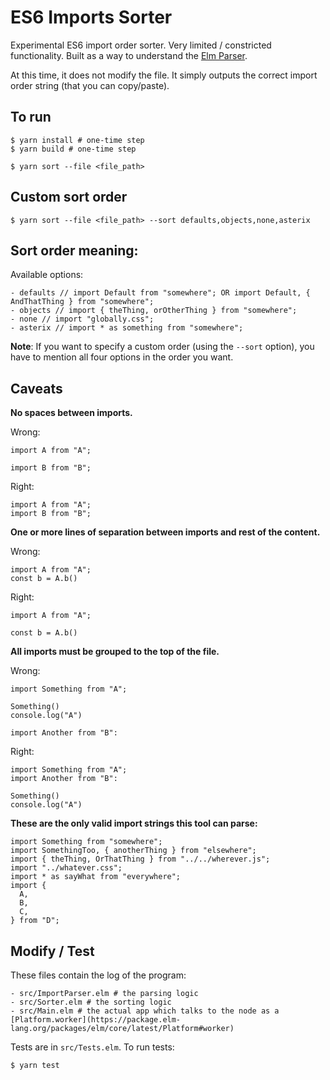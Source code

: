 # ES6 Imports Sorter

Experimental ES6 import order sorter. Very limited / constricted functionality. Built as a way to understand the [Elm Parser](https://package.elm-lang.org/packages/elm/parser/latest/Parser).

At this time, it does not modify the file. It simply outputs the correct import order string (that you can copy/paste).

## To run

```
$ yarn install # one-time step
$ yarn build # one-time step

$ yarn sort --file <file_path>
```

## Custom sort order

```
$ yarn sort --file <file_path> --sort defaults,objects,none,asterix
```

## Sort order meaning:

Available options:

```
- defaults // import Default from "somewhere"; OR import Default, { AndThatThing } from "somewhere";
- objects // import { theThing, orOtherThing } from "somewhere";
- none // import "globally.css";
- asterix // import * as something from "somewhere";
```

**Note**: If you want to specify a custom order (using the `--sort` option), you have to mention all four options in the order you want.

## Caveats

**No spaces between imports.**

Wrong:
```
import A from "A";

import B from "B";
```

Right:
```
import A from "A";
import B from "B";
```

**One or more lines of separation between imports and rest of the content.**

Wrong:
```
import A from "A";
const b = A.b()
```

Right:
```
import A from "A";

const b = A.b()
```

**All imports must be grouped to the top of the file.**

Wrong:
```
import Something from "A";

Something()
console.log("A")

import Another from "B":
```

Right:
```
import Something from "A";
import Another from "B":

Something()
console.log("A")
```

**These are the only valid import strings this tool can parse:**

```
import Something from "somewhere";
import SomethingToo, { anotherThing } from "elsewhere";
import { theThing, OrThatThing } from "../../wherever.js";
import "../whatever.css";
import * as sayWhat from "everywhere";
import { 
  A,
  B,
  C,
} from "D";
```

## Modify / Test

These files contain the log of the program:

```
- src/ImportParser.elm # the parsing logic
- src/Sorter.elm # the sorting logic
- src/Main.elm # the actual app which talks to the node as a [Platform.worker](https://package.elm-lang.org/packages/elm/core/latest/Platform#worker)
```

Tests are in `src/Tests.elm`. To run tests:

```
$ yarn test
```